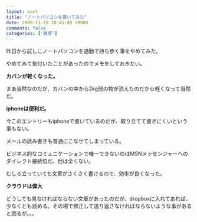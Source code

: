 ```yaml
---
layout: post
title: "ノートパソコンを置いてみた"
date: 2009-11-19 18:45:00 +0900
comments: false
categories: ['雑感']
---
```

昨日から試しにノートパソコンを通勤で持ち歩く事をやめてみた。

やめてみて気付いたことがあったのでメモをしておきたい。

**カバンが軽くなった。**

まあ当然なのだが、カバンの中から2kg弱の物が消えたのだから軽くなって当然だ。

**iphoneは便利だ。**

今このエントリーもiphoneで書いているのだが、取り立てて書きにくいという事もない。

メールの読み書きも普通にこなせてしまっている。

ビジネス的なコミュニケーションで唯一できないのはMSNメッセンジャーへのダイレクト接続位だ。他は全くない。

むしろ立っていても文章がさくさく書けるので、効率が良くなった。

**クラウドは偉大**

どうしても見なければならない文章があったのだが、dropboxに入れてあれば、少なくとも読める。その場で修正して送り返さなければならないような事があると困るが。。。

